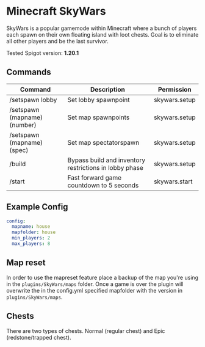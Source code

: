 # Minecraft SkyWars

SkyWars is a popular gamemode within Minecraft where a bunch of players each spawn on their own floating island with loot chests. Goal is to eliminate all other players and be the last survivor.

Tested Spigot version: <b>1.20.1</b>

## Commands

| Command                      | Description                                            | Permission    |
| ---------------------------- | ------------------------------------------------------ | ------------- |
| /setspawn lobby              | Set lobby spawnpoint                                   | skywars.setup |
| /setspawn (mapname) (number) | Set map spawnpoints                                    | skywars.setup |
| /setspawn (mapname) (spec)   | Set map spectatorspawn                                 | skywars.setup |
| /build                       | Bypass build and inventory restrictions in lobby phase | skywars.setup |
| /start                       | Fast forward game countdown to 5 seconds               | skywars.start |

## Example Config

```yaml
config:
  mapname: house
  mapfolder: house
  min_players: 2
  max_players: 8
```

## Map reset

In order to use the mapreset feature place a backup of the map you're using in the <code>plugins/SkyWars/maps</code> folder. Once a game is over the plugin will overwrite the in the config.yml specified mapfolder with the version in <code>plugins/SkyWars/maps</code>.

## Chests

There are two types of chests. Normal (regular chest) and Epic (redstone/trapped chest).
